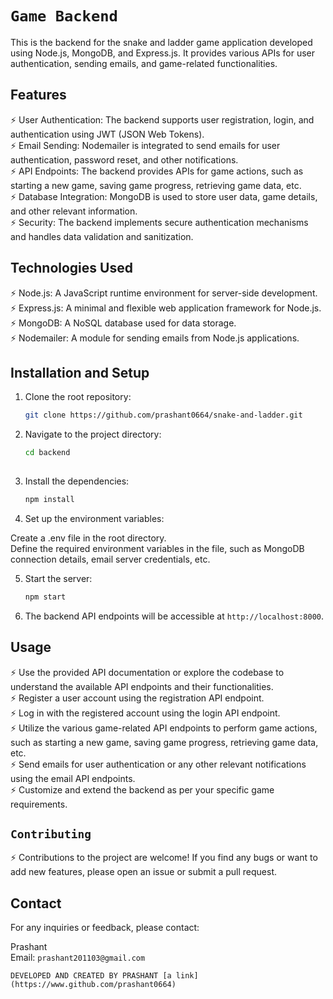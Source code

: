 # `Game Backend`

This is the backend for the snake and ladder game application developed using Node.js, MongoDB, and Express.js. It provides various APIs for user authentication, sending emails, and game-related functionalities.

## Features

⚡  User Authentication: The backend supports user registration, login, and authentication using JWT (JSON Web Tokens). <br/>
⚡  Email Sending: Nodemailer is integrated to send emails for user authentication, password reset, and other notifications. <br/>
⚡  API Endpoints: The backend provides APIs for game actions, such as starting a new game, saving game progress, retrieving game data, etc. <br/>
⚡  Database Integration: MongoDB is used to store user data, game details, and other relevant information. <br/>
⚡  Security: The backend implements secure authentication mechanisms and handles data validation and sanitization. <br/>

## Technologies Used

⚡  Node.js: A JavaScript runtime environment for server-side development. <br/>
⚡  Express.js: A minimal and flexible web application framework for Node.js. <br/>
⚡  MongoDB: A NoSQL database used for data storage. <br/>
⚡  Nodemailer: A module for sending emails from Node.js applications. <br/>

## Installation and Setup

1. Clone the root repository:

   ```bash
   git clone https://github.com/prashant0664/snake-and-ladder.git

2. Navigate to the project directory:

    ```bash
    cd backend
  
3. Install the dependencies:

    ```bash
    npm install

4. Set up the environment variables:

Create a .env file in the root directory.  <br/>
Define the required environment variables in the file, such as MongoDB connection details, email server credentials, etc.

5. Start the server:

    ```bash
    npm start

6. The backend API endpoints will be accessible at `http://localhost:8000`.

## Usage
⚡ Use the provided API documentation or explore the codebase to understand the available API endpoints and their functionalities. <br/>
⚡ Register a user account using the registration API endpoint. <br/>
⚡ Log in with the registered account using the login API endpoint. <br/>
⚡ Utilize the various game-related API endpoints to perform game actions, such as starting a new game, saving game progress, retrieving game data, etc. <br/>
⚡ Send emails for user authentication or any other relevant notifications using the email API endpoints. <br/>
⚡ Customize and extend the backend as per your specific game requirements. <br/>

## `Contributing`
⚡ Contributions to the project are welcome! If you find any bugs or want to add new features, please open an issue or submit a pull request.

## Contact
For any inquiries or feedback, please contact:

Prashant <br/>
Email: `prashant201103@gmail.com` <br/>

`DEVELOPED AND CREATED BY PRASHANT [a link](https://www.github.com/prashant0664) `


